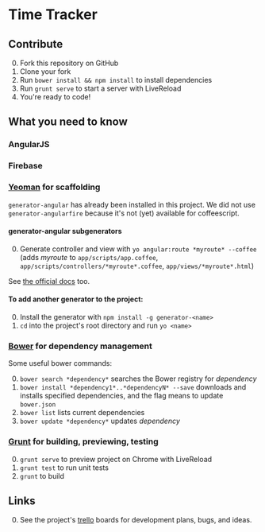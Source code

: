 # Time Tracker

## Contribute
0. Fork this repository on GitHub
0. Clone your fork
0. Run `bower install && npm install` to install dependencies
0. Run `grunt serve` to start a server with LiveReload
0. You're ready to code!

## What you need to know
### AngularJS
### Firebase
### [Yeoman](http://yeoman.io) for scaffolding
`generator-angular` has already been installed in this project. We did not use `generator-angularfire` because it's not (yet) available for coffeescript.

#### generator-angular subgenerators
0. Generate controller and view with `yo angular:route *myroute* --coffee` (adds *myroute* to `app/scripts/app.coffee`, `app/scripts/controllers/*myroute*.coffee`, `app/views/*myroute*.html`)

See [the official docs](https://github.com/yeoman/generator-angular) too.


#### To add another generator to the project:

0. Install the generator with `npm install -g generator-<name>`
0. `cd` into the project's root directory and run `yo <name>`

### [Bower](http://bower.io) for dependency management
Some useful bower commands:

0. `bower search *dependency*` searches the Bower registry for *dependency*
0. `bower install *dependency1*..*dependencyN* --save` downloads and installs specified dependencies, and the flag means to update `bower.json`
0. `bower list` lists current dependencies
0. `bower update *dependency*` updates *dependency*

### [Grunt](http://gruntjs.com) for building, previewing, testing

0. `grunt serve` to preview project on Chrome with LiveReload
0. `grunt test` to run unit tests
0. `grunt` to build

## Links
0. See the project's [trello](http://trello.com) boards for development plans, bugs, and ideas.